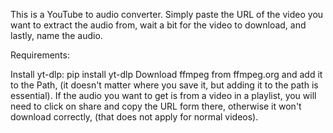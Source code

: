 This is a YouTube to audio converter.
Simply paste the URL of the video you want to extract the audio from,
wait a bit for the video to download, and lastly, name the audio.

Requirements:

Install yt-dlp: pip install yt-dlp
Download ffmpeg from ffmpeg.org and add it to the Path,
(it doesn't matter where you save it, but adding it to the path is essential).
If the audio you want to get is from a video in a playlist, 
you will need to click on share and copy the URL form there, 
otherwise it won't download correctly, (that does not apply for normal videos).
